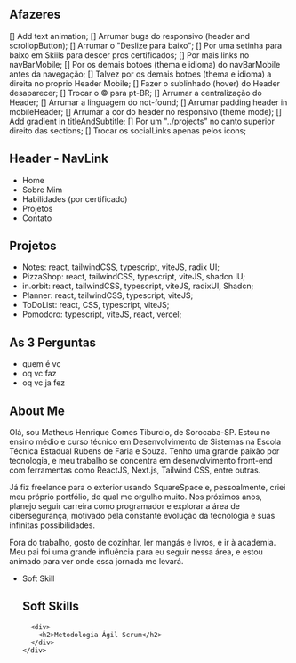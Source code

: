 ## Afazeres

[] Add text animation;
[] Arrumar bugs do responsivo (header and scrollopButton);
[] Arrumar o "Deslize para baixo";
[] Por uma setinha para baixo em Skiils para descer pros certificados;
[] Por mais links no navBarMobile;
[] Por os demais botoes (thema e idioma) do navBarMobile antes da navegação;
[] Talvez por os demais botoes (thema e idioma) a direita no proprio Header Mobile;
[] Fazer o sublinhado (hover) do Header desaparecer;
[] Trocar o © para pt-BR;
[] Arrumar a centralização do Header;
[] Arrumar a linguagem do not-found;
[] Arrumar padding header in mobileHeader;
[] Arrumar a cor do header no responsivo (theme mode);
[] Add gradient in titleAndSubtitle;
[] Por um "../projects" no canto superior direito das sections;
[] Trocar os socialLinks apenas pelos icons;

## Header - NavLink

- Home
- Sobre Mim
- Habilidades (por certificado)
- Projetos
- Contato

## Projetos

- Notes: react, tailwindCSS, typescript, viteJS, radix UI;
- PizzaShop: react, tailwindCSS, typescript, viteJS, shadcn IU;
- in.orbit: react, tailwindCSS, typescript, viteJS, radixUI, Shadcn;
- Planner: react, tailwindCSS, typescript, viteJS;
- ToDoList: react, CSS, typescript, viteJS;
- Pomodoro: typescript, viteJS, react, vercel;

## As 3 Perguntas

- quem é vc
- oq vc faz
- oq vc ja fez

## About Me

Olá, sou Matheus Henrique Gomes Tiburcio, de Sorocaba-SP. Estou no ensino médio e curso técnico em Desenvolvimento de Sistemas na Escola Técnica Estadual Rubens de Faria e Souza. Tenho uma grande paixão por tecnologia, e meu trabalho se concentra em desenvolvimento front-end com ferramentas como ReactJS, Next.js, Tailwind CSS, entre outras.

Já fiz freelance para o exterior usando SquareSpace e, pessoalmente, criei meu próprio portfólio, do qual me orgulho muito. Nos próximos anos, planejo seguir carreira como programador e explorar a área de cibersegurança, motivado pela constante evolução da tecnologia e suas infinitas possibilidades.

Fora do trabalho, gosto de cozinhar, ler mangás e livros, e ir à academia. Meu pai foi uma grande influência para eu seguir nessa área, e estou animado para ver onde essa jornada me levará.

- Soft Skill
    <div>
        <h2 className="mb-3 text-2xl font-semibold">Soft Skills</h2>

        <div>
          <h2>Metodologia Ágil Scrum</h2>
        </div>
      </div>
